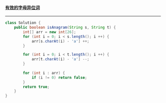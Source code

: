 #### <a href="https://leetcode.cn/problems/valid-anagram/">有效的字母异位词</a>

------

```java
class Solution {
    public boolean isAnagram(String s, String t) {
        int[] arr = new int[26];
        for (int i = 0; i < s.length(); i ++) {
            arr[s.charAt(i) - 'a'] ++;
        }

        for (int i = 0; i < t.length(); i ++) {
            arr[t.charAt(i) - 'a'] --;
        }
        
        for (int i : arr) {
            if (i != 0) return false;
        }
        return true;
    }
}
```

